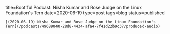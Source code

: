 
title=Bootiful Podcast: Nisha Kumar and Rose Judge on the Linux Foundation's Tern
date=2020-06-19
type=post
tags=blog
status=published
~~~~~~
[(2020-06-19) Nisha Kumar and Rose Judge on the Linux Foundation's Tern](/podcasts/49689040-28d8-4434-afa4-7f41d22b9c37/produced-audio) 
            
